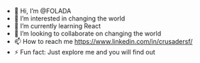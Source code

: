 - 👋 Hi, I’m @FOLADA
- 👀 I’m interested in changing the world
- 🌱 I’m currently learning React
- 💞️ I’m looking to collaborate on changing the world
- 📫 How to reach me https://www.linkedin.com/in/crusadersf/
- ⚡ Fun fact: Just explore me and you will find out

<!---
FOLADA/FOLADA is a ✨ special ✨ repository because its `README.md` (this file) appears on your GitHub profile.
You can click the Preview link to take a look at your changes.
--->
